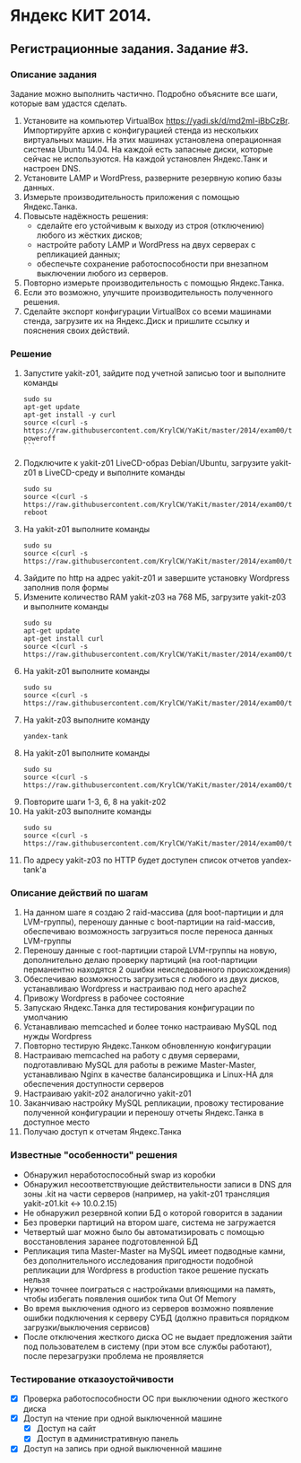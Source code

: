 # Яндекс КИТ 2014.
## Регистрационные задания. Задание #3.

### Описание задания
Задание можно выполнить частично. Подробно объясните все шаги, которые вам удастся сделать.
1. Установите на компьютер VirtualBox https://yadi.sk/d/md2mI-iBbCzBr. Импортируйте архив с конфигурацией стенда из нескольких виртуальных машин. На этих машинах установлена операционная система Ubuntu 14.04. На каждой есть запасные диски, которые сейчас не используются. На каждой установлен Яндекс.Танк и настроен DNS.
2. Установите LAMP и WordPress, разверните резервную копию базы данных.
3. Измерьте производительность приложения с помощью Яндекс.Танка.
4. Повысьте надёжность решения:
    * сделайте его устойчивым к выходу из строя (отключению) любого из жёстких дисков;
    * настройте работу LAMP и WordPress на двух серверах с репликацией данных;
    * обеспечьте сохранение работоспособности при внезапном выключении любого из серверов.
5. Повторно измерьте производительность с помощью Яндекс.Танка.
6. Если это возможно, улучшите производительность полученного решения.
7. Сделайте экспорт конфигурации VirtualBox со всеми машинами стенда, загрузите их на Яндекс.Диск и пришлите ссылку и пояснения своих действий.

### Решение
1. Запустите yakit-z01, зайдите под учетной записью toor и выполните команды
    ````
    sudo su
    apt-get update
    apt-get install -y curl
    source <(curl -s https://raw.githubusercontent.com/KrylCW/YaKit/master/2014/exam00/task03/step01.sh)
    poweroff
    ```
2. Подключите к yakit-z01 LiveCD-образ Debian/Ubuntu, загрузите yakit-z01 в LiveCD-среду и выполните команды
    ```
    sudo su
    source <(curl -s https://raw.githubusercontent.com/KrylCW/YaKit/master/2014/exam00/task03/step02.sh)
    reboot
    ```
3. На yakit-z01 выполните команды
    ```
    sudo su
    source <(curl -s https://raw.githubusercontent.com/KrylCW/YaKit/master/2014/exam00/task03/step03.sh)
    ```
4. Зайдите по http на адрес yakit-z01 и завершите установку Wordpress заполнив поля формы
5. Измените количество RAM yakit-z03 на 768 МБ, загрузите yakit-z03 и выполните команды
    ```
    sudo su
    apt-get update
    apt-get install curl
    source <(curl -s https://raw.githubusercontent.com/KrylCW/YaKit/master/2014/exam00/task03/step05.sh)
    ```
6. На yakit-z01 выполните команды
    ```
    sudo su
    source <(curl -s https://raw.githubusercontent.com/KrylCW/YaKit/master/2014/exam00/task03/step06.sh)
    ```
7. На yakit-z03 выполните команду
    ```
    yandex-tank
    ```
8. На yakit-z01 выполните команды
    ```
    sudo su
    source <(curl -s https://raw.githubusercontent.com/KrylCW/YaKit/master/2014/exam00/task03/step08.sh)
    ```
9. Повторите шаги 1-3, 6, 8 на yakit-z02
10. На yakit-z03 выполните команды
    ```
    sudo su
    source <(curl -s https://raw.githubusercontent.com/KrylCW/YaKit/master/2014/exam00/task03/step10.sh)
    ```
11. По адресу yakit-z03 по HTTP будет доступен список отчетов yandex-tank'а 

### Описание действий по шагам
1. На данном шаге я создаю 2 raid-массива (для boot-партиции и для LVM-группы), переношу данные с boot-партиции на raid-массив, обеспечиваю возможность загрузиться после переноса данных LVM-группы
2. Переношу данные с root-партиции старой LVM-группы на новую, дополнительно делаю проверку партиций (на root-партиции перманентно находятся 2 ошибки неиследованного происхождения)
3. Обеспечиваю возможность загрузиться с любого из двух дисков, устанавливаю Wordpress и настраиваю под него apache2
4. Привожу Wordpress в рабочее состояние
5. Запускаю Яндекс.Танка для тестирования конфигурации по умолчанию
6. Устанавливаю memcached и более тонко настраиваю MySQL под нужды Wordpress
7. Повторно тестирую Яндекс.Танком обновленную конфигурации
8. Настраиваю memcached на работу с двумя серверами, подготавливаю MySQL для работы в режиме Master-Master, устанавливаю Nginx в качестве балансировщика и Linux-HA для обеспечения доступности серверов
9. Настраиваю yakit-z02 аналогично yakit-z01
10. Заканчиваю настройку MySQL репликации, провожу тестирование полученной конфигурации и переношу отчеты Яндекс.Танка в доступное место
11. Получаю доступ к отчетам Яндекс.Танка

### Известные "особенности" решения
* Обнаружил неработоспособный swap из коробки
* Обнаружил несоответствующие действительности записи в DNS для зоны .kit на части серверов (например, на yakit-z01 трансляция yakit-z01.kit <-> 10.0.2.15)
* Не обнаружил резервной копии БД о которой говорится в задании
* Без проверки партиций на втором шаге, система не загружается
* Четвертый шаг можно было бы автоматизировать с помощью восстановления заранее подготовленной БД
* Репликация типа Master-Master на MySQL имеет подводные камни, без дополнительного исследования пригодности подобной репликации для Wordpress в production такое решение пускать нельзя
* Нужно точнее поиграться с настройками влияющими на память, чтобы избегать появления ошибок типа Out Of Memory
* Во время выключения одного из серверов возможно появление ошибки подключения к серверу СУБД (должно правиться порядком загрузки/выключения сервисов)
* После отключения жесткого диска ОС не выдает предложения зайти под пользователем в систему (при этом все службы работают), после перезагрузки проблема не проявляется

### Тестирование отказоустойчивости
- [x] Проверка работоспособности ОС при выключении одного жесткого диска
- [x] Доступ на чтение при одной выключенной машине
    - [x] Доступ на сайт
    - [x] Доступ в административную панель
- [x] Доступ на запись при одной выключенной машине

